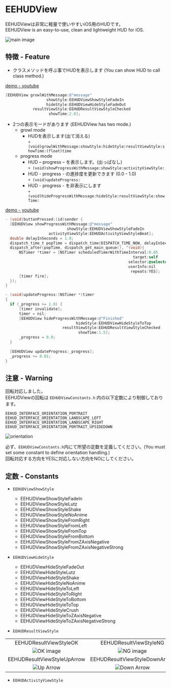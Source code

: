 EEHUDView
=========================

EEHUDViewは非常に軽量で使いやすいiOS用のHUDです。  
EEHUDView is an easy-to-use, clean and lightweight HUD for iOS.  

![main image](https://lh5.googleusercontent.com/-D4prt2WDrv0/T902ENPr9OI/AAAAAAAAAPE/vfjaHdjztzA/s800/120617-0002.png)  

特徴 - Feature
-----------------  
* クラスメソッドを呼ぶ事でHUDを表示します (You can show HUD to call class method.)  

[demo - youtube](http://youtu.be/QcRMokpS_3E "growl")  

``` objective-c 
[EEHUDView growlWithMessage:@"message"
   	              showStyle:EEHUDViewShowStyleFadeIn
       	          hideStyle:EEHUDViewHideStyleFadeOut
       	    resultViewStyle:EEHUDResultViewStyleChecked
       	           showTime:2.0];
```      

* 2つの表示モードがあります (EEHUDView has two mode.)  
    * growl mode  
        * HUDを表示します(出て消える)  
    	```+ (void)growlWithMessage:showStyle:hideStyle:resultViewStyle:showTime:(float)time```  
    * progress mode  
    	* HUD – progress – を表示します。(出っぱなし)  
 		```+ (void)showProgressWithMessage:showStyle:activityViewStyle:```  
 		* HUD - progress - の進捗度を更新できます (0.0 - 1.0)  
		```+ (void)updateProgress:```  
		* HUD - progress - を非表示にします  
		```+ (void)hideProgressWithMessage:hideStyle:resultViewStyle:showTime:```  

[demo - youtube](http://youtu.be/bTrCc9xvzPE "progress")  

``` objective-c
- (void)buttonPressed:(id)sender {
  [EEHUDView showProgressWithMessage:@"message"
                           showStyle:EEHUDViewShowStyleFadeIn
                   activityViewStyle:EEHUDActivityViewStyleBeat];
  double delayInSeconds = 1.0;
  dispatch_time_t popTime = dispatch_time(DISPATCH_TIME_NOW, delayInSeconds * NSEC_PER_SEC);
  dispatch_after(popTime, dispatch_get_main_queue(), ^(void){
      NSTimer *timer = [NSTimer scheduledTimerWithTimeInterval:0.05
                                                        target:self
                                                      selector:@selector(updateProgress:)
                                                      userInfo:nil
                                                       repeats:YES];
      [timer fire];
  });
}

- (void)updateProgress:(NSTimer *)timer
{
  if (_progress >= 1.0) {
      [timer invalidate];
      timer = nil;
      [EEHUDView hideProgressWithMessage:@"Finished"
                               hideStyle:EEHUDViewHideStyleToTop
                         resultViewStyle:EEHUDResultViewStyleChecked
                                showTime:1.5];
      _progress = 0.0;
  }
    
  [EEHUDView updateProgress:_progress];
  _progress += 0.01;
}
```

注意 - Warning  
-------------------
回転対応しました。  
EEHUDViewの回転は `EEHUDViewConstants.h` 内の以下定数により制御しております。  

`EEHUD_INTERFACE_ORIENTATION_PORTRAIT`  
`EEHUD_INTERFACE_ORIENTATION_LANDSCAPE_LEFT`  
`EEHUD_INTERFACE_ORIENTATION_LANDSCAPE_RIGHT`  
`EEHUD_INTERFACE_ORIENTATION_PORTRAIT_UPSIDEDOWN`  

![orientation](https://lh5.googleusercontent.com/-a3EKZnX5_Z0/T901FC4HHXI/AAAAAAAAAOw/5YLlz-_waJ4/s800/120617-0001.png)  

必ず、`EEHUDViewConstants.h`内にて所望の定数を定義してください。(You must set some constant to define orientation handling.)  
回転対応する方向をYESに対応しない方向をNOにしてください。  


定数 - Constants  
-------------------
* `EEHUDViewShowStyle`  
    * EEHUDViewShowStyleFadeIn  
    * EEHUDViewShowStyleLutz  
    * EEHUDViewShowStyleShake  
    * EEHUDViewShowStyleNoAnime  
    * EEHUDViewShowStyleFromRight  
    * EEHUDViewShowStyleFromLeft  
    * EEHUDViewShowStyleFromTop  
    * EEHUDViewShowStyleFromBottom  
    * EEHUDViewShowStyleFromZAxisNegative  
    * EEHUDViewShowStyleFromZAxisNegativeStrong  

* `EEHUDViewHideStyle`  
    * EEHUDViewHideStyleFadeOut  
    * EEHUDViewHideStyleLutz  
    * EEHUDViewHideStyleShake  
    * EEHUDViewHideStyleNoAnime  
    * EEHUDViewHideStyleToLeft  
    * EEHUDViewHideStyleToRight  
    * EEHUDViewHideStyleToBottom  
    * EEHUDViewHideStyleToTop  
    * EEHUDViewHideStyleCrush  
    * EEHUDViewHideStyleToZAxisNegative  
    * EEHUDViewHideStyleToZAxisNegativeStrong  

* `EEHUDResultViewStyle`  
  
||||
|:------:|:------:|:------:|
| EEHUDResultViewStyleOK | EEHUDResultViewStyleNG | EEHUDResultViewStyleChecked |
| ![OK image][ok] | ![NG image][ng] | ![Check image][check] |
| EEHUDResultViewStyleUpArrow | EEHUDResultViewStyleDownArrow | EEHUDResultViewStyleRightArrow |
| ![Up Arrow][up_arrow] | ![Down Arrow][down_arrow] | ![Right Arrow][right_arrow] |


* `EEHUDActivityViewStyle`  



[ok]: https://lh6.googleusercontent.com/-D4TQoDbF60g/T6OIllIAN2I/AAAAAAAAALA/WjTrCnVsiWM/s800/001_OK.png "OK icon"  
[ng]: https://lh5.googleusercontent.com/-lxzV7SXuv8g/T6OIlv0jVdI/AAAAAAAAAK8/RXd56F5JqAE/s800/002_NG.png "NG icon"  
[check]: https://lh6.googleusercontent.com/-aAVm3jgPHHQ/T6OIlnZoCzI/AAAAAAAAALM/YVM6CwynwuM/s800/003_Checked.png "Check icon"  
[up_arrow]: https://lh4.googleusercontent.com/-iCXoYP753KY/T6OImLcYgqI/AAAAAAAAALE/8genv0PcDRk/s800/004_UpArrow.png "Up Arrow icon"  
[down_arrow]: https://lh5.googleusercontent.com/-F9HMjYUACjw/T6OIsXkIzNI/AAAAAAAAAL8/qt13-lCnDiM/s800/005_DownArrow.png "Down Arrow icon"  
[right_arrow]: https://lh3.googleusercontent.com/-2TAnHqO4YKM/T6OIrNlHVII/AAAAAAAAAL0/T7sbDEJ-UB4/s800/006_RightArrow.png "Right Arrow icon"  

